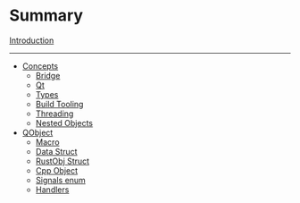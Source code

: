 <!--
SPDX-FileCopyrightText: 2021 Klarälvdalens Datakonsult AB, a KDAB Group company <info@kdab.com>
SPDX-FileContributor: Andrew Hayzen <andrew.hayzen@kdab.com>

SPDX-License-Identifier: MIT OR Apache-2.0
-->

# Summary

[Introduction](./index.md)

---

- [Concepts](./concepts/index.md)
    - [Bridge](./concepts/bridge.md)
    - [Qt](./concepts/qt.md)
    - [Types](./concepts/types.md)
    - [Build Tooling](./concepts/build_tooling.md)
    - [Threading](./concepts/threading.md)
    - [Nested Objects](./concepts/nested_objects.md)
- [QObject](./qobject/index.md)
    - [Macro](./qobject/macro.md)
    - [Data Struct](./qobject/data_struct.md)
    - [RustObj Struct](./qobject/rustobj_struct.md)
    - [Cpp Object](./qobject/cpp_object.md)
    - [Signals enum](./qobject/signals_enum.md)
    - [Handlers](./qobject/handlers.md)
